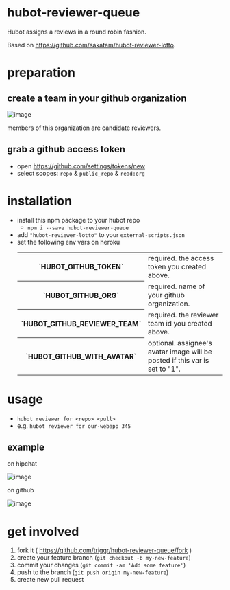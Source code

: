 # hubot-reviewer-queue
Hubot assigns a reviews in a round robin fashion.

Based on https://github.com/sakatam/hubot-reviewer-lotto.

# preparation

## create a team in your github organization

![image](https://cloud.githubusercontent.com/assets/81522/3102957/76422e2c-e64e-11e3-91ee-7e4075d0f685.png)

members of this organization are candidate reviewers.


## grab a github access token
* open https://github.com/settings/tokens/new
* select scopes: `repo` & `public_repo` & `read:org`

# installation
* install this npm package to your hubot repo
    * `npm i --save hubot-reviewer-queue`
* add `"hubot-reviewer-lotto"` to your `external-scripts.json`
* set the following env vars on heroku
  <table>
      <tr>
          <th>`HUBOT_GITHUB_TOKEN`</th>
          <td>required. the access token you created above.</td>
      </tr>
      <tr>
          <th>`HUBOT_GITHUB_ORG`</th>
          <td>required. name of your github organization.</td>
      </tr>
      <tr>
          <th>`HUBOT_GITHUB_REVIEWER_TEAM`</th>
          <td>required. the reviewer team id you created above.</td>
      </tr>
      <tr>
          <th>`HUBOT_GITHUB_WITH_AVATAR`</th>
          <td>optional. assignee's avatar image will be posted if this var is set to "1".</td>
      </tr>
  </table>

# usage
* `hubot reviewer for <repo> <pull>`
* e.g. `hubot reviewer for our-webapp 345`

## example

on hipchat

![image](https://cloud.githubusercontent.com/assets/81522/3103001/1085dc68-e64f-11e3-8b17-c8a0741c1b51.png)

on github

![image](https://cloud.githubusercontent.com/assets/81522/3102996/f5d1364c-e64e-11e3-8af7-297c10d92208.png)


# get involved

1. fork it ( https://github.com/triggr/hubot-reviewer-queue/fork )
2. create your feature branch (`git checkout -b my-new-feature`)
3. commit your changes (`git commit -am 'Add some feature'`)
4. push to the branch (`git push origin my-new-feature`)
5. create new pull request
